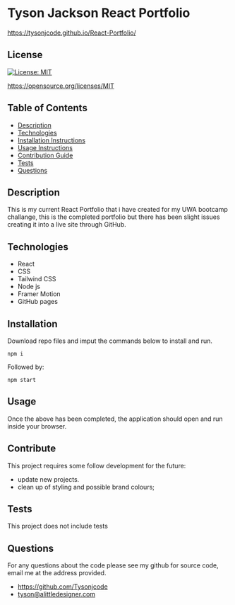 # Tyson Jackson React Portfolio

https://tysonjcode.github.io/React-Portfolio/

## License

[![License: MIT](https://img.shields.io/badge/License-MIT-yellow.svg)](https://opensource.org/licenses/MIT)

https://opensource.org/licenses/MIT



## Table of Contents
* [Description](#description) 
* [Technologies](#technologies)
* [Installation Instructions](#installation)
* [Usage Instructions](#usage)
* [Contribution Guide](#contribute)
* [Tests](#tests)
* [Questions](#questions)


## Description
This is my current React Portfolio that i have created for my UWA bootcamp challange, this is the completed portfolio but there has been slight issues creating it into a live site through GitHub.


## Technologies
* React
* CSS
* Tailwind CSS
* Node js
* Framer Motion
* GitHub pages


## Installation
Download repo files and imput the commands below to install and run.

```
npm i
```
Followed by:
```
npm start
```


## Usage
Once the above has been completed, the application should open and run inside your browser.


## Contribute
This project requires some follow development for the future:

* update new projects.
* clean up of styling and possible brand colours;


## Tests
This project does not include tests


## Questions
For any questions about the code please see my github for source code, email me at the address provided. 
* https://github.com/Tysonjcode
* tyson@alittledesigner.com
